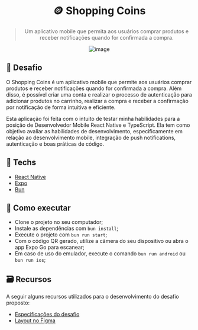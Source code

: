 <div align='center'>
  <h1>
    🪙 Shopping Coins
  </h1>

  > Um aplicativo mobile que permita aos usuários comprar produtos e receber notificações quando for confirmada a compra.

  ![image](https://github.com/user-attachments/assets/68e7c043-d08b-40d5-9876-5dab8ca8d82e)
</div>

## 🎃 Desafio

O Shopping Coins é um aplicativo mobile que permite aos usuários comprar produtos e receber notificações quando for confirmada a compra.
Além disso, é possível criar uma conta e realizar o processo de autenticação para adicionar produtos no carrinho, realizar a compra e receber a confirmação por notificação de forma intuitiva e eficiente.

Esta aplicação foi feita com o intuito de testar minha habilidades para a posição de Desenvolvedor Mobile React Native e TypeScript. Ela tem como objetivo avaliar as habilidades de desenvolvimento, especificamente em relação ao desenvolvimento mobile, integração de push notifications, autenticação e boas práticas de código.

## 🔧 Techs

- [React Native](https://reactnative.dev/)
- [Expo](https://expo.dev/)
- [Bun](https://bun.sh/)

## 🎱 Como executar

- Clone o projeto no seu computador;
- Instale as dependências com `bun install`;
- Execute o projeto com `bun run start`;
- Com o código QR gerado, utilize a câmera do seu dispositivo ou abra o app Expo Go para escanear;
- Em caso de uso do emulador, execute o comando `bun run android` ou `bun run ios`;

## 🗃️ Recursos

A seguir alguns recursos utilizados para o desenvolvimento do desafio proposto:
- [Especificações do desafio](./.github/desafio-mobile-preco-justo.pdf)
- [Layout no Figma](https://www.figma.com/design/CtXgPGFveEo09aAEIyEKb1/APP---Shopping-Coins?node-id=589-3637&t=EDBJrwWzv3KLUNkZ-1)

